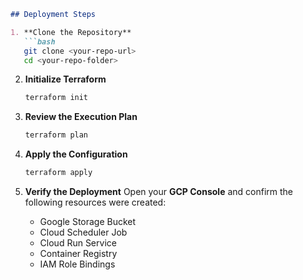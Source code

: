 ````md
## Deployment Steps

1. **Clone the Repository**
   ```bash
   git clone <your-repo-url>
   cd <your-repo-folder>
````

2. **Initialize Terraform**

   ```bash
   terraform init
   ```

3. **Review the Execution Plan**

   ```bash
   terraform plan
   ```

4. **Apply the Configuration**

   ```bash
   terraform apply
   ```

5. **Verify the Deployment**
   Open your **GCP Console** and confirm the following resources were created:

   * Google Storage Bucket
   * Cloud Scheduler Job
   * Cloud Run Service
   * Container Registry
   * IAM Role Bindings

